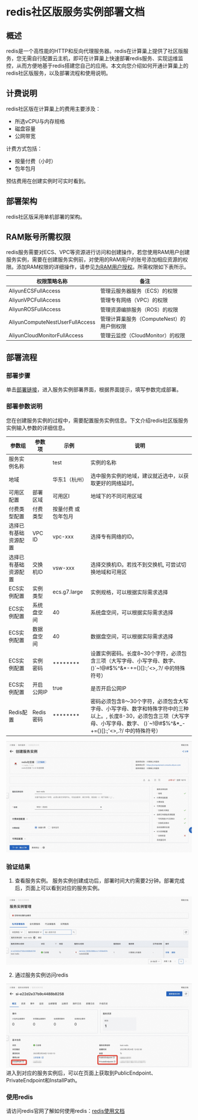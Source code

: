 # redis社区版服务实例部署文档
## 概述
redis是一个高性能的HTTP和反向代理服务器。redis在计算巢上提供了社区版服务，您无需自行配置云主机，即可在计算巢上快速部署redis服务、实现运维监控，从而方便地基于redis搭建您自己的应用。本文向您介绍如何开通计算巢上的redis社区版服务，以及部署流程和使用说明。
## 计费说明
redis社区版在计算巢上的费用主要涉及：

- 所选vCPU与内存规格
- 磁盘容量
- 公网带宽

计费方式包括：

- 按量付费（小时）
- 包年包月

预估费用在创建实例时可实时看到。
## 
## 部署架构
redis社区版采用单机部署的架构。

## RAM账号所需权限
redis服务需要对ECS、VPC等资源进行访问和创建操作，若您使用RAM用户创建服务实例，需要在创建服务实例前，对使用的RAM用户的账号添加相应资源的权限。添加RAM权限的详细操作，请参见[为RAM用户授权](https://help.aliyun.com/document_detail/121945.html)。所需权限如下表所示。

| 权限策略名称 | 备注 |
| --- | --- |
| AliyunECSFullAccess | 管理云服务器服务（ECS）的权限 |
| AliyunVPCFullAccess | 管理专有网络（VPC）的权限 |
| AliyunROSFullAccess | 管理资源编排服务（ROS）的权限 |
| AliyunComputeNestUserFullAccess | 管理计算巢服务（ComputeNest）的用户侧权限 |
| AliyunCloudMonitorFullAccess | 管理云监控（CloudMonitor）的权限 |


## 部署流程
### 部署步骤
单击[部署链接](https://computenest.console.aliyun.com/user/cn-hangzhou/serviceInstanceCreate?ServiceId=service-393b398bccc1459e93fc)，进入服务实例部署界面，根据界面提示，填写参数完成部署。

### 
### 部署参数说明
您在创建服务实例的过程中，需要配置服务实例信息。下文介绍redis社区版服务实例输入参数的详细信息。

| 参数组        | 参数项     | 示例           | 说明                                                                        |
|------------|---------| --- |---------------------------------------------------------------------------|
| 服务实例名称     |         | test         | 实例的名称                                                                     |
| 地域         |         | 华东1（杭州）      | 选中服务实例的地域，建议就近选中，以获取更好的网络延时。                                              |
| 可用区配置      | 部署区域    | 可用区I         | 地域下的不同可用区域                                                                |
| 付费类型配置     | 付费类型    | 按量付费 或 包年包月  |
| 选择已有基础资源配置 | VPC ID  | vpc-xxx      | 选择专有网络的ID。                                                                |
| 选择已有基础资源配置 | 交换机ID   | vsw-xxx      | 选择交换机ID。若找不到交换机, 可尝试切换地域和可用区                                              |
| ECS实例配置    | 实例类型    | ecs.g7.large | 实例规格，可以根据实际需求选择                                                           |
| ECS实例配置    | 系统盘空间   | 40           | 系统盘空间，可以根据实际需求选择                                                          |
| ECS实例配置    | 数据盘空间   | 40           | 数据盘空间，可以根据实际需求选择                                                          |
| ECS实例配置    | 实例密码    | ********  | 设置实例密码。长度8~30个字符，必须包含三项（大写字母、小写字母、数字、()`~!@#$%^&*-+={}[]:;'<>,.?/ 中的特殊符号） |
| ECS实例配置    | 开启公网IP  | true      | 是否开启公网IP                                                                  |
| Redis配置    | Redis密码 | ********      | 密码必须包含8～30个字符，必须包含大写字母、小写字母、数字和特殊字符中的三种以上。, 长度8-30，必须包含三项（大写字母、小写字母、数字、 ()`~!@#$%^&*_-+={}[]:;'<>,.?/ 中的特殊符号）                                                                |

![1.jpg](1.jpg)

### 
### 验证结果

1. 查看服务实例。
服务实例创建成功后，部署时间大约需要2分钟。部署完成后，页面上可以看到对应的服务实例。 

![2.jpg](2.jpg)

2. 通过服务实例访问redis

![3.jpg](3.jpg)
进入到对应的服务实例后，可以在页面上获取到PublicEndpoint、PrivateEndpoint和InstallPath。


### 使用redis
请访问redis官网了解如何使用redis：[redis使用文档](https://redis.io/docs/)
